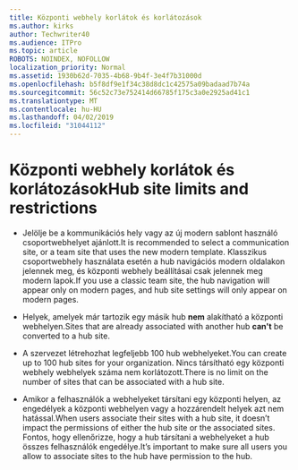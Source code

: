 ```yaml
---
title: Központi webhely korlátok és korlátozások
ms.author: kirks
author: Techwriter40
ms.audience: ITPro
ms.topic: article
ROBOTS: NOINDEX, NOFOLLOW
localization_priority: Normal
ms.assetid: 1930b62d-7035-4b68-9b4f-3e4f7b31000d
ms.openlocfilehash: b5f8df9e1f34c38d8dc1c42575a09badaad7b74a
ms.sourcegitcommit: 56c52c73e752414d66785f175c3a0e2925ad41c1
ms.translationtype: MT
ms.contentlocale: hu-HU
ms.lasthandoff: 04/02/2019
ms.locfileid: "31044112"
---
```

# <a name="hub-site-limits-and-restrictions"></a><span data-ttu-id="6dd18-102">Központi webhely korlátok és korlátozások</span><span class="sxs-lookup"><span data-stu-id="6dd18-102">Hub site limits and restrictions</span></span>


- <span data-ttu-id="6dd18-103">Jelölje be a kommunikációs hely vagy az új modern sablont használó csoportwebhelyet ajánlott.</span><span class="sxs-lookup"><span data-stu-id="6dd18-103">It is recommended to select a communication site, or a team site that uses the new modern template.</span></span> <span data-ttu-id="6dd18-104">Klasszikus csoportwebhely használata esetén a hub navigációs modern oldalakon jelennek meg, és központi webhely beállításai csak jelennek meg modern lapok.</span><span class="sxs-lookup"><span data-stu-id="6dd18-104">If you use a classic team site, the hub navigation will appear only on modern pages, and hub site settings will only appear on modern pages.</span></span>


- <span data-ttu-id="6dd18-105">Helyek, amelyek már tartozik egy másik hub **nem** alakítható a központi webhelyen.</span><span class="sxs-lookup"><span data-stu-id="6dd18-105">Sites that are already associated with another hub **can't** be converted to a hub site.</span></span>


- <span data-ttu-id="6dd18-106">A szervezet létrehozhat legfeljebb 100 hub webhelyeket.</span><span class="sxs-lookup"><span data-stu-id="6dd18-106">You can create up to 100 hub sites for your organization.</span></span> <span data-ttu-id="6dd18-107">Nincs társítható egy központi webhely webhelyek száma nem korlátozott.</span><span class="sxs-lookup"><span data-stu-id="6dd18-107">There is no limit on the number of sites that can be associated with a hub site.</span></span>


- <span data-ttu-id="6dd18-108">Amikor a felhasználók a webhelyeket társítani egy központi helyen, az engedélyek a központi webhelyen vagy a hozzárendelt helyek azt nem hatással.</span><span class="sxs-lookup"><span data-stu-id="6dd18-108">When users associate their sites with a hub site, it doesn’t impact the permissions of either the hub site or the associated sites.</span></span> <span data-ttu-id="6dd18-109">Fontos, hogy ellenőrizze, hogy a hub társítani a webhelyeket a hub összes felhasználók engedélye.</span><span class="sxs-lookup"><span data-stu-id="6dd18-109">It’s important to make sure all users you allow to associate sites to the hub have permission to the hub.</span></span>

